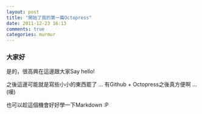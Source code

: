 ```yaml
---
layout: post
title: "開始了我的第一篇Octopress"
date: 2011-12-23 16:13
comments: true
categories: murmur
---
```


### 大家好

是的，很高興在這邊跟大家Say hello!

之後這邊可能就是寫些小小的東西罷了 ...
有Github + Octopress之後真方便啊 ... (嘆)

<!-- more -->

也可以趁這個機會好好學一下Markdown :P